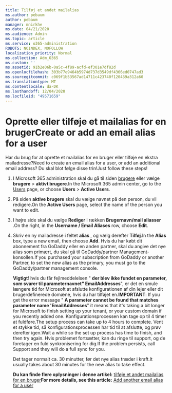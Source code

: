 ```yaml
---
title: Tilføj et andet mailalias
ms.author: pebaum
author: pebaum
manager: mnirkhe
ms.date: 04/21/2020
ms.audience: Admin
ms.topic: article
ms.service: o365-administration
ROBOTS: NOINDEX, NOFOLLOW
localization_priority: Normal
ms.collection: Adm_O365
ms.custom: ''
ms.assetid: 91b2e06b-0a5c-4f89-acfd-ef301e7df82d
ms.openlocfilehash: 303b77e9464b5974d737d3549df4366ed0747ad3
ms.sourcegitcommit: c069f1b53567ad14711c423740f120439a312a60
ms.translationtype: MT
ms.contentlocale: da-DK
ms.lasthandoff: 12/04/2020
ms.locfileid: "49571659"
---
```

# <a name="create-or-add-an-email-alias-for-a-user"></a><span data-ttu-id="38448-102">Oprette eller tilføje et mailalias for en bruger</span><span class="sxs-lookup"><span data-stu-id="38448-102">Create or add an email alias for a user</span></span>

<span data-ttu-id="38448-103">Har du brug for at oprette et mailalias for en bruger eller tilføje en ekstra mailadresse?</span><span class="sxs-lookup"><span data-stu-id="38448-103">Need to create an email alias for a user, or add an additional email address?</span></span> <span data-ttu-id="38448-104">Du skal blot følge disse trin!</span><span class="sxs-lookup"><span data-stu-id="38448-104">Just follow these steps!</span></span>
  
1. <span data-ttu-id="38448-105">I Microsoft 365 administration skal du gå til siden [brugere](https://go.microsoft.com/fwlink/p/?linkid=834822) eller vælge **brugere**  >  **aktivt brugere**.</span><span class="sxs-lookup"><span data-stu-id="38448-105">In the Microsoft 365 admin center, go to the [Users](https://go.microsoft.com/fwlink/p/?linkid=834822) page, or choose **Users** > **Active Users**.</span></span>
    
2. <span data-ttu-id="38448-106">På siden **aktive brugere** skal du vælge navnet på den person, du vil redigere.</span><span class="sxs-lookup"><span data-stu-id="38448-106">On the **Active Users** page, select the name of the person you want to edit.</span></span> 
    
3. <span data-ttu-id="38448-107">I højre side skal du vælge **Rediger** i rækken **Brugernavn/mail aliasser** .</span><span class="sxs-lookup"><span data-stu-id="38448-107">On the right, in the **Username / Email Aliases** row, choose **Edit**.</span></span>
    
4. <span data-ttu-id="38448-108">Skriv en ny mailadresse i feltet **alias** , og vælg derefter **Tilføj**.</span><span class="sxs-lookup"><span data-stu-id="38448-108">In the **Alias** box, type a new email, then choose **Add**.</span></span> <span data-ttu-id="38448-109">Hvis du har købt dit abonnement fra GoDaddy eller en anden partner, skal du angive det nye alias som primært, du skal gå til GoDaddy/partner Management-konsollen.</span><span class="sxs-lookup"><span data-stu-id="38448-109">If you purchased your subscription from GoDaddy or another Partner, to set the new alias as the primary, you must go to the GoDaddy/partner management console.</span></span> 
    
    <span data-ttu-id="38448-110">**Vigtigt**! hvis du får fejlmeddelelsen " **der blev ikke fundet en parameter, som svarer til parameternavnet" EmailAddresses**", er det en smule længere tid for Microsoft at afslutte konfigurationen af din lejer eller dit brugerdefinerede domæne, hvis du har tilføjet en.</span><span class="sxs-lookup"><span data-stu-id="38448-110">**IMPORTANT**: If you get the error message " **A parameter cannot be found that matches parameter name 'EmailAddresses**" it means that it's taking a bit longer for Microsoft to finish setting up your tenant, or your custom domain if you recently added one.</span></span> <span data-ttu-id="38448-111">Konfigurationsprocessen kan tage op til 4 timer at fuldføre.</span><span class="sxs-lookup"><span data-stu-id="38448-111">The setup process can take up to 4 hours to complete.</span></span> <span data-ttu-id="38448-112">Vent et stykke tid, så konfigurationsprocessen har tid til at afslutte, og prøv derefter igen.</span><span class="sxs-lookup"><span data-stu-id="38448-112">Wait a while so the set up process has time to finish, and then try again.</span></span> <span data-ttu-id="38448-113">Hvis problemet fortsætter, kan du ringe til support, og de foretager en fuld synkronisering for dig.</span><span class="sxs-lookup"><span data-stu-id="38448-113">If the problem persists, call Support and they will do a full sync for you.</span></span>
    
    <span data-ttu-id="38448-114">Det tager normalt ca. 30 minutter, før det nye alias træder i kraft.</span><span class="sxs-lookup"><span data-stu-id="38448-114">It usually takes about 30 minutes for the new alias to take effect.</span></span>
    
    <span data-ttu-id="38448-115">**Du kan finde flere oplysninger i denne artikel:** [tilføje et andet mailalias for en bruger](https://docs.microsoft.com/microsoft-365/admin/email/add-another-email-alias-for-a-user)</span><span class="sxs-lookup"><span data-stu-id="38448-115">**For more details, see this article:** [Add another email alias for a user](https://docs.microsoft.com/microsoft-365/admin/email/add-another-email-alias-for-a-user)</span></span>
    

